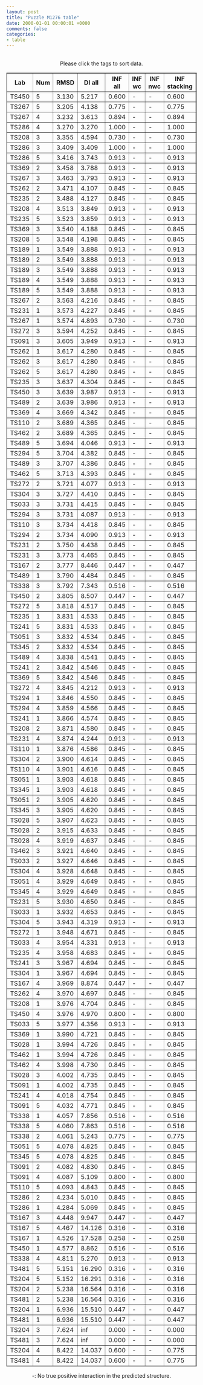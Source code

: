 ```yaml
---
layout: post
title: "Puzzle M1276 table"
date: 2000-01-01 00:00:01 +0000
comments: false
categories: 
- table
---
```


<script src="{{ root_url }}/javascripts/sorttable.js"></script>
<script>
    window.onload = function() {
        (document.getElementsByTagName( 'th' )[1]).click();
    };
</script>
<br/>
<div align="center">
Please click the tags to sort data.<br/>
<table class="sortable" border=1>
  <tr>
    <th>Lab</th>
    <th>Num</th>
    <th>RMSD</th>
    <th>DI all</th>
    <th>INF all</th>
    <th>INF wc</th>
    <th>INF nwc</th>
    <th>INF stacking</th>
    <th>Clash Score</th>
    <th>P-value</th>
    <th>mcq</th>
    <th>TM-score</th>
    <th>best sol.</th>
    <th>Detail</th>
  </tr>
  <tr><td>TS450</td><td>5</td><td>3.130</td><td>5.217</td><td>0.600</td><td>-</td><td>-</td><td>0.600</td><td>10000000000000000159028911097599180468360808563945281389781327557747838772170381060813469985856815104.000</td><td>6.75e-01</td><td>32.08</td><td>0.1910</td><td>1</td><td><a href='/show/index.html?id=M1276_TS450_5'>-></a></td></tr>
<tr><td>TS267</td><td>5</td><td>3.205</td><td>4.138</td><td>0.775</td><td>-</td><td>-</td><td>0.775</td><td>10000000000000000159028911097599180468360808563945281389781327557747838772170381060813469985856815104.000</td><td>6.90e-01</td><td>19.59</td><td>0.2430</td><td>1</td><td><a href='/show/index.html?id=M1276_TS267_5'>-></a></td></tr>
<tr><td>TS267</td><td>4</td><td>3.232</td><td>3.613</td><td>0.894</td><td>-</td><td>-</td><td>0.894</td><td>10000000000000000159028911097599180468360808563945281389781327557747838772170381060813469985856815104.000</td><td>6.95e-01</td><td>19.73</td><td>0.2150</td><td>1</td><td><a href='/show/index.html?id=M1276_TS267_4'>-></a></td></tr>
<tr><td>TS286</td><td>4</td><td>3.270</td><td>3.270</td><td>1.000</td><td>-</td><td>-</td><td>1.000</td><td>10000000000000000159028911097599180468360808563945281389781327557747838772170381060813469985856815104.000</td><td>7.03e-01</td><td>20.04</td><td>0.2340</td><td>1</td><td><a href='/show/index.html?id=M1276_TS286_4'>-></a></td></tr>
<tr><td>TS208</td><td>3</td><td>3.355</td><td>4.594</td><td>0.730</td><td>-</td><td>-</td><td>0.730</td><td>10000000000000000159028911097599180468360808563945281389781327557747838772170381060813469985856815104.000</td><td>7.19e-01</td><td>20.62</td><td>0.2760</td><td>1</td><td><a href='/show/index.html?id=M1276_TS208_3'>-></a></td></tr>
<tr><td>TS286</td><td>3</td><td>3.409</td><td>3.409</td><td>1.000</td><td>-</td><td>-</td><td>1.000</td><td>10000000000000000159028911097599180468360808563945281389781327557747838772170381060813469985856815104.000</td><td>7.29e-01</td><td>20.86</td><td>0.1780</td><td>1</td><td><a href='/show/index.html?id=M1276_TS286_3'>-></a></td></tr>
<tr><td>TS286</td><td>5</td><td>3.416</td><td>3.743</td><td>0.913</td><td>-</td><td>-</td><td>0.913</td><td>10000000000000000159028911097599180468360808563945281389781327557747838772170381060813469985856815104.000</td><td>7.30e-01</td><td>22.99</td><td>0.2100</td><td>1</td><td><a href='/show/index.html?id=M1276_TS286_5'>-></a></td></tr>
<tr><td>TS369</td><td>2</td><td>3.458</td><td>3.788</td><td>0.913</td><td>-</td><td>-</td><td>0.913</td><td>10000000000000000159028911097599180468360808563945281389781327557747838772170381060813469985856815104.000</td><td>7.38e-01</td><td>18.32</td><td>0.2270</td><td>1</td><td><a href='/show/index.html?id=M1276_TS369_2'>-></a></td></tr>
<tr><td>TS267</td><td>3</td><td>3.463</td><td>3.793</td><td>0.913</td><td>-</td><td>-</td><td>0.913</td><td>10000000000000000159028911097599180468360808563945281389781327557747838772170381060813469985856815104.000</td><td>7.39e-01</td><td>18.10</td><td>0.2350</td><td>1</td><td><a href='/show/index.html?id=M1276_TS267_3'>-></a></td></tr>
<tr><td>TS262</td><td>2</td><td>3.471</td><td>4.107</td><td>0.845</td><td>-</td><td>-</td><td>0.845</td><td>10000000000000000159028911097599180468360808563945281389781327557747838772170381060813469985856815104.000</td><td>7.40e-01</td><td>20.22</td><td>0.1980</td><td>1</td><td><a href='/show/index.html?id=M1276_TS262_2'>-></a></td></tr>
<tr><td>TS235</td><td>2</td><td>3.488</td><td>4.127</td><td>0.845</td><td>-</td><td>-</td><td>0.845</td><td>10000000000000000159028911097599180468360808563945281389781327557747838772170381060813469985856815104.000</td><td>7.43e-01</td><td>18.73</td><td>0.2850</td><td>1</td><td><a href='/show/index.html?id=M1276_TS235_2'>-></a></td></tr>
<tr><td>TS208</td><td>4</td><td>3.513</td><td>3.849</td><td>0.913</td><td>-</td><td>-</td><td>0.913</td><td>10000000000000000159028911097599180468360808563945281389781327557747838772170381060813469985856815104.000</td><td>7.48e-01</td><td>17.78</td><td>0.2910</td><td>1</td><td><a href='/show/index.html?id=M1276_TS208_4'>-></a></td></tr>
<tr><td>TS235</td><td>5</td><td>3.523</td><td>3.859</td><td>0.913</td><td>-</td><td>-</td><td>0.913</td><td>10000000000000000159028911097599180468360808563945281389781327557747838772170381060813469985856815104.000</td><td>7.49e-01</td><td>18.66</td><td>0.3150</td><td>1</td><td><a href='/show/index.html?id=M1276_TS235_5'>-></a></td></tr>
<tr><td>TS369</td><td>3</td><td>3.540</td><td>4.188</td><td>0.845</td><td>-</td><td>-</td><td>0.845</td><td>10000000000000000159028911097599180468360808563945281389781327557747838772170381060813469985856815104.000</td><td>7.52e-01</td><td>17.67</td><td>0.2690</td><td>1</td><td><a href='/show/index.html?id=M1276_TS369_3'>-></a></td></tr>
<tr><td>TS208</td><td>5</td><td>3.548</td><td>4.198</td><td>0.845</td><td>-</td><td>-</td><td>0.845</td><td>10000000000000000159028911097599180468360808563945281389781327557747838772170381060813469985856815104.000</td><td>7.54e-01</td><td>17.80</td><td>0.2510</td><td>1</td><td><a href='/show/index.html?id=M1276_TS208_5'>-></a></td></tr>
<tr><td>TS189</td><td>1</td><td>3.549</td><td>3.888</td><td>0.913</td><td>-</td><td>-</td><td>0.913</td><td>10000000000000000159028911097599180468360808563945281389781327557747838772170381060813469985856815104.000</td><td>7.54e-01</td><td>23.05</td><td>0.2990</td><td>1</td><td><a href='/show/index.html?id=M1276_TS189_1'>-></a></td></tr>
<tr><td>TS189</td><td>2</td><td>3.549</td><td>3.888</td><td>0.913</td><td>-</td><td>-</td><td>0.913</td><td>10000000000000000159028911097599180468360808563945281389781327557747838772170381060813469985856815104.000</td><td>7.54e-01</td><td>23.05</td><td>0.2990</td><td>1</td><td><a href='/show/index.html?id=M1276_TS189_2'>-></a></td></tr>
<tr><td>TS189</td><td>3</td><td>3.549</td><td>3.888</td><td>0.913</td><td>-</td><td>-</td><td>0.913</td><td>10000000000000000159028911097599180468360808563945281389781327557747838772170381060813469985856815104.000</td><td>7.54e-01</td><td>23.05</td><td>0.2990</td><td>1</td><td><a href='/show/index.html?id=M1276_TS189_3'>-></a></td></tr>
<tr><td>TS189</td><td>4</td><td>3.549</td><td>3.888</td><td>0.913</td><td>-</td><td>-</td><td>0.913</td><td>10000000000000000159028911097599180468360808563945281389781327557747838772170381060813469985856815104.000</td><td>7.54e-01</td><td>23.05</td><td>0.2990</td><td>1</td><td><a href='/show/index.html?id=M1276_TS189_4'>-></a></td></tr>
<tr><td>TS189</td><td>5</td><td>3.549</td><td>3.888</td><td>0.913</td><td>-</td><td>-</td><td>0.913</td><td>10000000000000000159028911097599180468360808563945281389781327557747838772170381060813469985856815104.000</td><td>7.54e-01</td><td>23.05</td><td>0.2990</td><td>1</td><td><a href='/show/index.html?id=M1276_TS189_5'>-></a></td></tr>
<tr><td>TS267</td><td>2</td><td>3.563</td><td>4.216</td><td>0.845</td><td>-</td><td>-</td><td>0.845</td><td>10000000000000000159028911097599180468360808563945281389781327557747838772170381060813469985856815104.000</td><td>7.56e-01</td><td>18.09</td><td>0.2710</td><td>1</td><td><a href='/show/index.html?id=M1276_TS267_2'>-></a></td></tr>
<tr><td>TS231</td><td>1</td><td>3.573</td><td>4.227</td><td>0.845</td><td>-</td><td>-</td><td>0.845</td><td>10000000000000000159028911097599180468360808563945281389781327557747838772170381060813469985856815104.000</td><td>7.58e-01</td><td>18.09</td><td>0.2650</td><td>1</td><td><a href='/show/index.html?id=M1276_TS231_1'>-></a></td></tr>
<tr><td>TS267</td><td>1</td><td>3.574</td><td>4.893</td><td>0.730</td><td>-</td><td>-</td><td>0.730</td><td>10000000000000000159028911097599180468360808563945281389781327557747838772170381060813469985856815104.000</td><td>7.58e-01</td><td>18.42</td><td>0.2470</td><td>1</td><td><a href='/show/index.html?id=M1276_TS267_1'>-></a></td></tr>
<tr><td>TS272</td><td>3</td><td>3.594</td><td>4.252</td><td>0.845</td><td>-</td><td>-</td><td>0.845</td><td>10000000000000000159028911097599180468360808563945281389781327557747838772170381060813469985856815104.000</td><td>7.62e-01</td><td>18.11</td><td>0.2400</td><td>1</td><td><a href='/show/index.html?id=M1276_TS272_3'>-></a></td></tr>
<tr><td>TS091</td><td>3</td><td>3.605</td><td>3.949</td><td>0.913</td><td>-</td><td>-</td><td>0.913</td><td>10000000000000000159028911097599180468360808563945281389781327557747838772170381060813469985856815104.000</td><td>7.64e-01</td><td>17.45</td><td>0.1900</td><td>1</td><td><a href='/show/index.html?id=M1276_TS091_3'>-></a></td></tr>
<tr><td>TS262</td><td>1</td><td>3.617</td><td>4.280</td><td>0.845</td><td>-</td><td>-</td><td>0.845</td><td>10000000000000000159028911097599180468360808563945281389781327557747838772170381060813469985856815104.000</td><td>7.66e-01</td><td>22.11</td><td>0.2060</td><td>1</td><td><a href='/show/index.html?id=M1276_TS262_1'>-></a></td></tr>
<tr><td>TS262</td><td>3</td><td>3.617</td><td>4.280</td><td>0.845</td><td>-</td><td>-</td><td>0.845</td><td>10000000000000000159028911097599180468360808563945281389781327557747838772170381060813469985856815104.000</td><td>7.66e-01</td><td>22.11</td><td>0.2060</td><td>1</td><td><a href='/show/index.html?id=M1276_TS262_3'>-></a></td></tr>
<tr><td>TS262</td><td>5</td><td>3.617</td><td>4.280</td><td>0.845</td><td>-</td><td>-</td><td>0.845</td><td>10000000000000000159028911097599180468360808563945281389781327557747838772170381060813469985856815104.000</td><td>7.66e-01</td><td>22.11</td><td>0.2060</td><td>1</td><td><a href='/show/index.html?id=M1276_TS262_5'>-></a></td></tr>
<tr><td>TS235</td><td>3</td><td>3.637</td><td>4.304</td><td>0.845</td><td>-</td><td>-</td><td>0.845</td><td>10000000000000000159028911097599180468360808563945281389781327557747838772170381060813469985856815104.000</td><td>7.69e-01</td><td>17.53</td><td>0.2370</td><td>1</td><td><a href='/show/index.html?id=M1276_TS235_3'>-></a></td></tr>
<tr><td>TS450</td><td>3</td><td>3.639</td><td>3.987</td><td>0.913</td><td>-</td><td>-</td><td>0.913</td><td>10000000000000000159028911097599180468360808563945281389781327557747838772170381060813469985856815104.000</td><td>7.69e-01</td><td>18.93</td><td>0.1870</td><td>1</td><td><a href='/show/index.html?id=M1276_TS450_3'>-></a></td></tr>
<tr><td>TS489</td><td>2</td><td>3.639</td><td>3.986</td><td>0.913</td><td>-</td><td>-</td><td>0.913</td><td>10000000000000000159028911097599180468360808563945281389781327557747838772170381060813469985856815104.000</td><td>7.69e-01</td><td>18.99</td><td>0.2540</td><td>1</td><td><a href='/show/index.html?id=M1276_TS489_2'>-></a></td></tr>
<tr><td>TS369</td><td>4</td><td>3.669</td><td>4.342</td><td>0.845</td><td>-</td><td>-</td><td>0.845</td><td>10000000000000000159028911097599180468360808563945281389781327557747838772170381060813469985856815104.000</td><td>7.74e-01</td><td>19.14</td><td>0.2980</td><td>1</td><td><a href='/show/index.html?id=M1276_TS369_4'>-></a></td></tr>
<tr><td>TS110</td><td>2</td><td>3.689</td><td>4.365</td><td>0.845</td><td>-</td><td>-</td><td>0.845</td><td>10000000000000000159028911097599180468360808563945281389781327557747838772170381060813469985856815104.000</td><td>7.78e-01</td><td>17.96</td><td>0.2170</td><td>1</td><td><a href='/show/index.html?id=M1276_TS110_2'>-></a></td></tr>
<tr><td>TS462</td><td>2</td><td>3.689</td><td>4.365</td><td>0.845</td><td>-</td><td>-</td><td>0.845</td><td>10000000000000000159028911097599180468360808563945281389781327557747838772170381060813469985856815104.000</td><td>7.78e-01</td><td>17.96</td><td>0.2170</td><td>1</td><td><a href='/show/index.html?id=M1276_TS462_2'>-></a></td></tr>
<tr><td>TS489</td><td>5</td><td>3.694</td><td>4.046</td><td>0.913</td><td>-</td><td>-</td><td>0.913</td><td>10000000000000000159028911097599180468360808563945281389781327557747838772170381060813469985856815104.000</td><td>7.79e-01</td><td>17.68</td><td>0.2540</td><td>1</td><td><a href='/show/index.html?id=M1276_TS489_5'>-></a></td></tr>
<tr><td>TS294</td><td>5</td><td>3.704</td><td>4.382</td><td>0.845</td><td>-</td><td>-</td><td>0.845</td><td>10000000000000000159028911097599180468360808563945281389781327557747838772170381060813469985856815104.000</td><td>7.80e-01</td><td>17.95</td><td>0.2570</td><td>1</td><td><a href='/show/index.html?id=M1276_TS294_5'>-></a></td></tr>
<tr><td>TS489</td><td>3</td><td>3.707</td><td>4.386</td><td>0.845</td><td>-</td><td>-</td><td>0.845</td><td>10000000000000000159028911097599180468360808563945281389781327557747838772170381060813469985856815104.000</td><td>7.81e-01</td><td>17.87</td><td>0.2250</td><td>1</td><td><a href='/show/index.html?id=M1276_TS489_3'>-></a></td></tr>
<tr><td>TS462</td><td>5</td><td>3.713</td><td>4.393</td><td>0.845</td><td>-</td><td>-</td><td>0.845</td><td>10000000000000000159028911097599180468360808563945281389781327557747838772170381060813469985856815104.000</td><td>7.82e-01</td><td>18.24</td><td>0.1660</td><td>1</td><td><a href='/show/index.html?id=M1276_TS462_5'>-></a></td></tr>
<tr><td>TS272</td><td>2</td><td>3.721</td><td>4.077</td><td>0.913</td><td>-</td><td>-</td><td>0.913</td><td>10000000000000000159028911097599180468360808563945281389781327557747838772170381060813469985856815104.000</td><td>7.83e-01</td><td>21.53</td><td>0.3220</td><td>1</td><td><a href='/show/index.html?id=M1276_TS272_2'>-></a></td></tr>
<tr><td>TS304</td><td>3</td><td>3.727</td><td>4.410</td><td>0.845</td><td>-</td><td>-</td><td>0.845</td><td>10000000000000000159028911097599180468360808563945281389781327557747838772170381060813469985856815104.000</td><td>7.84e-01</td><td>18.23</td><td>0.2490</td><td>1</td><td><a href='/show/index.html?id=M1276_TS304_3'>-></a></td></tr>
<tr><td>TS033</td><td>3</td><td>3.731</td><td>4.415</td><td>0.845</td><td>-</td><td>-</td><td>0.845</td><td>10000000000000000159028911097599180468360808563945281389781327557747838772170381060813469985856815104.000</td><td>7.85e-01</td><td>17.61</td><td>0.2390</td><td>1</td><td><a href='/show/index.html?id=M1276_TS033_3'>-></a></td></tr>
<tr><td>TS294</td><td>3</td><td>3.731</td><td>4.087</td><td>0.913</td><td>-</td><td>-</td><td>0.913</td><td>10000000000000000159028911097599180468360808563945281389781327557747838772170381060813469985856815104.000</td><td>7.85e-01</td><td>18.81</td><td>0.2180</td><td>1</td><td><a href='/show/index.html?id=M1276_TS294_3'>-></a></td></tr>
<tr><td>TS110</td><td>3</td><td>3.734</td><td>4.418</td><td>0.845</td><td>-</td><td>-</td><td>0.845</td><td>10000000000000000159028911097599180468360808563945281389781327557747838772170381060813469985856815104.000</td><td>7.85e-01</td><td>18.42</td><td>0.2780</td><td>1</td><td><a href='/show/index.html?id=M1276_TS110_3'>-></a></td></tr>
<tr><td>TS294</td><td>2</td><td>3.734</td><td>4.090</td><td>0.913</td><td>-</td><td>-</td><td>0.913</td><td>10000000000000000159028911097599180468360808563945281389781327557747838772170381060813469985856815104.000</td><td>7.85e-01</td><td>18.63</td><td>0.2320</td><td>1</td><td><a href='/show/index.html?id=M1276_TS294_2'>-></a></td></tr>
<tr><td>TS231</td><td>2</td><td>3.750</td><td>4.438</td><td>0.845</td><td>-</td><td>-</td><td>0.845</td><td>10000000000000000159028911097599180468360808563945281389781327557747838772170381060813469985856815104.000</td><td>7.88e-01</td><td>18.86</td><td>0.2330</td><td>1</td><td><a href='/show/index.html?id=M1276_TS231_2'>-></a></td></tr>
<tr><td>TS231</td><td>3</td><td>3.773</td><td>4.465</td><td>0.845</td><td>-</td><td>-</td><td>0.845</td><td>10000000000000000159028911097599180468360808563945281389781327557747838772170381060813469985856815104.000</td><td>7.91e-01</td><td>18.94</td><td>0.2260</td><td>1</td><td><a href='/show/index.html?id=M1276_TS231_3'>-></a></td></tr>
<tr><td>TS167</td><td>2</td><td>3.777</td><td>8.446</td><td>0.447</td><td>-</td><td>-</td><td>0.447</td><td>10000000000000000159028911097599180468360808563945281389781327557747838772170381060813469985856815104.000</td><td>7.92e-01</td><td>26.41</td><td>0.1440</td><td>1</td><td><a href='/show/index.html?id=M1276_TS167_2'>-></a></td></tr>
<tr><td>TS489</td><td>1</td><td>3.790</td><td>4.484</td><td>0.845</td><td>-</td><td>-</td><td>0.845</td><td>10000000000000000159028911097599180468360808563945281389781327557747838772170381060813469985856815104.000</td><td>7.94e-01</td><td>18.17</td><td>0.2470</td><td>1</td><td><a href='/show/index.html?id=M1276_TS489_1'>-></a></td></tr>
<tr><td>TS338</td><td>3</td><td>3.792</td><td>7.343</td><td>0.516</td><td>-</td><td>-</td><td>0.516</td><td>10000000000000000159028911097599180468360808563945281389781327557747838772170381060813469985856815104.000</td><td>7.94e-01</td><td>46.46</td><td>0.1650</td><td>1</td><td><a href='/show/index.html?id=M1276_TS338_3'>-></a></td></tr>
<tr><td>TS450</td><td>2</td><td>3.805</td><td>8.507</td><td>0.447</td><td>-</td><td>-</td><td>0.447</td><td>10000000000000000159028911097599180468360808563945281389781327557747838772170381060813469985856815104.000</td><td>7.96e-01</td><td>24.76</td><td>0.1770</td><td>1</td><td><a href='/show/index.html?id=M1276_TS450_2'>-></a></td></tr>
<tr><td>TS272</td><td>5</td><td>3.818</td><td>4.517</td><td>0.845</td><td>-</td><td>-</td><td>0.845</td><td>10000000000000000159028911097599180468360808563945281389781327557747838772170381060813469985856815104.000</td><td>7.99e-01</td><td>18.64</td><td>0.2110</td><td>1</td><td><a href='/show/index.html?id=M1276_TS272_5'>-></a></td></tr>
<tr><td>TS235</td><td>1</td><td>3.831</td><td>4.533</td><td>0.845</td><td>-</td><td>-</td><td>0.845</td><td>10000000000000000159028911097599180468360808563945281389781327557747838772170381060813469985856815104.000</td><td>8.01e-01</td><td>18.37</td><td>0.2320</td><td>1</td><td><a href='/show/index.html?id=M1276_TS235_1'>-></a></td></tr>
<tr><td>TS241</td><td>5</td><td>3.831</td><td>4.533</td><td>0.845</td><td>-</td><td>-</td><td>0.845</td><td>10000000000000000159028911097599180468360808563945281389781327557747838772170381060813469985856815104.000</td><td>8.01e-01</td><td>18.37</td><td>0.2170</td><td>1</td><td><a href='/show/index.html?id=M1276_TS241_5'>-></a></td></tr>
<tr><td>TS051</td><td>3</td><td>3.832</td><td>4.534</td><td>0.845</td><td>-</td><td>-</td><td>0.845</td><td>10000000000000000159028911097599180468360808563945281389781327557747838772170381060813469985856815104.000</td><td>8.01e-01</td><td>18.64</td><td>0.2240</td><td>1</td><td><a href='/show/index.html?id=M1276_TS051_3'>-></a></td></tr>
<tr><td>TS345</td><td>2</td><td>3.832</td><td>4.534</td><td>0.845</td><td>-</td><td>-</td><td>0.845</td><td>10000000000000000159028911097599180468360808563945281389781327557747838772170381060813469985856815104.000</td><td>8.01e-01</td><td>18.64</td><td>0.2240</td><td>1</td><td><a href='/show/index.html?id=M1276_TS345_2'>-></a></td></tr>
<tr><td>TS489</td><td>4</td><td>3.838</td><td>4.541</td><td>0.845</td><td>-</td><td>-</td><td>0.845</td><td>10000000000000000159028911097599180468360808563945281389781327557747838772170381060813469985856815104.000</td><td>8.02e-01</td><td>19.43</td><td>0.2550</td><td>1</td><td><a href='/show/index.html?id=M1276_TS489_4'>-></a></td></tr>
<tr><td>TS241</td><td>2</td><td>3.842</td><td>4.546</td><td>0.845</td><td>-</td><td>-</td><td>0.845</td><td>10000000000000000159028911097599180468360808563945281389781327557747838772170381060813469985856815104.000</td><td>8.02e-01</td><td>19.02</td><td>0.2930</td><td>1</td><td><a href='/show/index.html?id=M1276_TS241_2'>-></a></td></tr>
<tr><td>TS369</td><td>5</td><td>3.842</td><td>4.546</td><td>0.845</td><td>-</td><td>-</td><td>0.845</td><td>10000000000000000159028911097599180468360808563945281389781327557747838772170381060813469985856815104.000</td><td>8.02e-01</td><td>17.89</td><td>0.2620</td><td>1</td><td><a href='/show/index.html?id=M1276_TS369_5'>-></a></td></tr>
<tr><td>TS272</td><td>4</td><td>3.845</td><td>4.212</td><td>0.913</td><td>-</td><td>-</td><td>0.913</td><td>10000000000000000159028911097599180468360808563945281389781327557747838772170381060813469985856815104.000</td><td>8.03e-01</td><td>19.80</td><td>0.2570</td><td>1</td><td><a href='/show/index.html?id=M1276_TS272_4'>-></a></td></tr>
<tr><td>TS294</td><td>1</td><td>3.846</td><td>4.550</td><td>0.845</td><td>-</td><td>-</td><td>0.845</td><td>10000000000000000159028911097599180468360808563945281389781327557747838772170381060813469985856815104.000</td><td>8.03e-01</td><td>18.43</td><td>0.2060</td><td>1</td><td><a href='/show/index.html?id=M1276_TS294_1'>-></a></td></tr>
<tr><td>TS294</td><td>4</td><td>3.859</td><td>4.566</td><td>0.845</td><td>-</td><td>-</td><td>0.845</td><td>10000000000000000159028911097599180468360808563945281389781327557747838772170381060813469985856815104.000</td><td>8.05e-01</td><td>18.36</td><td>0.2540</td><td>1</td><td><a href='/show/index.html?id=M1276_TS294_4'>-></a></td></tr>
<tr><td>TS241</td><td>1</td><td>3.866</td><td>4.574</td><td>0.845</td><td>-</td><td>-</td><td>0.845</td><td>10000000000000000159028911097599180468360808563945281389781327557747838772170381060813469985856815104.000</td><td>8.06e-01</td><td>18.73</td><td>0.2340</td><td>1</td><td><a href='/show/index.html?id=M1276_TS241_1'>-></a></td></tr>
<tr><td>TS208</td><td>2</td><td>3.871</td><td>4.580</td><td>0.845</td><td>-</td><td>-</td><td>0.845</td><td>10000000000000000159028911097599180468360808563945281389781327557747838772170381060813469985856815104.000</td><td>8.07e-01</td><td>18.46</td><td>0.2460</td><td>1</td><td><a href='/show/index.html?id=M1276_TS208_2'>-></a></td></tr>
<tr><td>TS231</td><td>4</td><td>3.874</td><td>4.244</td><td>0.913</td><td>-</td><td>-</td><td>0.913</td><td>10000000000000000159028911097599180468360808563945281389781327557747838772170381060813469985856815104.000</td><td>8.07e-01</td><td>20.37</td><td>0.2190</td><td>1</td><td><a href='/show/index.html?id=M1276_TS231_4'>-></a></td></tr>
<tr><td>TS110</td><td>1</td><td>3.876</td><td>4.586</td><td>0.845</td><td>-</td><td>-</td><td>0.845</td><td>10000000000000000159028911097599180468360808563945281389781327557747838772170381060813469985856815104.000</td><td>8.07e-01</td><td>19.69</td><td>0.2390</td><td>1</td><td><a href='/show/index.html?id=M1276_TS110_1'>-></a></td></tr>
<tr><td>TS304</td><td>2</td><td>3.900</td><td>4.614</td><td>0.845</td><td>-</td><td>-</td><td>0.845</td><td>10000000000000000159028911097599180468360808563945281389781327557747838772170381060813469985856815104.000</td><td>8.11e-01</td><td>18.33</td><td>0.2100</td><td>1</td><td><a href='/show/index.html?id=M1276_TS304_2'>-></a></td></tr>
<tr><td>TS110</td><td>4</td><td>3.901</td><td>4.616</td><td>0.845</td><td>-</td><td>-</td><td>0.845</td><td>10000000000000000159028911097599180468360808563945281389781327557747838772170381060813469985856815104.000</td><td>8.11e-01</td><td>18.93</td><td>0.2270</td><td>1</td><td><a href='/show/index.html?id=M1276_TS110_4'>-></a></td></tr>
<tr><td>TS051</td><td>1</td><td>3.903</td><td>4.618</td><td>0.845</td><td>-</td><td>-</td><td>0.845</td><td>10000000000000000159028911097599180468360808563945281389781327557747838772170381060813469985856815104.000</td><td>8.11e-01</td><td>18.13</td><td>0.2570</td><td>1</td><td><a href='/show/index.html?id=M1276_TS051_1'>-></a></td></tr>
<tr><td>TS345</td><td>1</td><td>3.903</td><td>4.618</td><td>0.845</td><td>-</td><td>-</td><td>0.845</td><td>10000000000000000159028911097599180468360808563945281389781327557747838772170381060813469985856815104.000</td><td>8.11e-01</td><td>18.13</td><td>0.2570</td><td>1</td><td><a href='/show/index.html?id=M1276_TS345_1'>-></a></td></tr>
<tr><td>TS051</td><td>2</td><td>3.905</td><td>4.620</td><td>0.845</td><td>-</td><td>-</td><td>0.845</td><td>10000000000000000159028911097599180468360808563945281389781327557747838772170381060813469985856815104.000</td><td>8.12e-01</td><td>18.45</td><td>0.2780</td><td>1</td><td><a href='/show/index.html?id=M1276_TS051_2'>-></a></td></tr>
<tr><td>TS345</td><td>3</td><td>3.905</td><td>4.620</td><td>0.845</td><td>-</td><td>-</td><td>0.845</td><td>10000000000000000159028911097599180468360808563945281389781327557747838772170381060813469985856815104.000</td><td>8.12e-01</td><td>18.45</td><td>0.2780</td><td>1</td><td><a href='/show/index.html?id=M1276_TS345_3'>-></a></td></tr>
<tr><td>TS028</td><td>5</td><td>3.907</td><td>4.623</td><td>0.845</td><td>-</td><td>-</td><td>0.845</td><td>10000000000000000159028911097599180468360808563945281389781327557747838772170381060813469985856815104.000</td><td>8.12e-01</td><td>19.96</td><td>0.1930</td><td>1</td><td><a href='/show/index.html?id=M1276_TS028_5'>-></a></td></tr>
<tr><td>TS028</td><td>2</td><td>3.915</td><td>4.633</td><td>0.845</td><td>-</td><td>-</td><td>0.845</td><td>10000000000000000159028911097599180468360808563945281389781327557747838772170381060813469985856815104.000</td><td>8.13e-01</td><td>19.26</td><td>0.2320</td><td>1</td><td><a href='/show/index.html?id=M1276_TS028_2'>-></a></td></tr>
<tr><td>TS028</td><td>4</td><td>3.919</td><td>4.637</td><td>0.845</td><td>-</td><td>-</td><td>0.845</td><td>10000000000000000159028911097599180468360808563945281389781327557747838772170381060813469985856815104.000</td><td>8.14e-01</td><td>18.23</td><td>0.2910</td><td>1</td><td><a href='/show/index.html?id=M1276_TS028_4'>-></a></td></tr>
<tr><td>TS462</td><td>3</td><td>3.921</td><td>4.640</td><td>0.845</td><td>-</td><td>-</td><td>0.845</td><td>10000000000000000159028911097599180468360808563945281389781327557747838772170381060813469985856815104.000</td><td>8.14e-01</td><td>18.08</td><td>0.2290</td><td>1</td><td><a href='/show/index.html?id=M1276_TS462_3'>-></a></td></tr>
<tr><td>TS033</td><td>2</td><td>3.927</td><td>4.646</td><td>0.845</td><td>-</td><td>-</td><td>0.845</td><td>10000000000000000159028911097599180468360808563945281389781327557747838772170381060813469985856815104.000</td><td>8.15e-01</td><td>19.17</td><td>0.2360</td><td>1</td><td><a href='/show/index.html?id=M1276_TS033_2'>-></a></td></tr>
<tr><td>TS304</td><td>4</td><td>3.928</td><td>4.648</td><td>0.845</td><td>-</td><td>-</td><td>0.845</td><td>10000000000000000159028911097599180468360808563945281389781327557747838772170381060813469985856815104.000</td><td>8.15e-01</td><td>18.09</td><td>0.2800</td><td>1</td><td><a href='/show/index.html?id=M1276_TS304_4'>-></a></td></tr>
<tr><td>TS051</td><td>4</td><td>3.929</td><td>4.649</td><td>0.845</td><td>-</td><td>-</td><td>0.845</td><td>10000000000000000159028911097599180468360808563945281389781327557747838772170381060813469985856815104.000</td><td>8.15e-01</td><td>18.12</td><td>0.2790</td><td>1</td><td><a href='/show/index.html?id=M1276_TS051_4'>-></a></td></tr>
<tr><td>TS345</td><td>4</td><td>3.929</td><td>4.649</td><td>0.845</td><td>-</td><td>-</td><td>0.845</td><td>10000000000000000159028911097599180468360808563945281389781327557747838772170381060813469985856815104.000</td><td>8.15e-01</td><td>18.12</td><td>0.2790</td><td>1</td><td><a href='/show/index.html?id=M1276_TS345_4'>-></a></td></tr>
<tr><td>TS231</td><td>5</td><td>3.930</td><td>4.650</td><td>0.845</td><td>-</td><td>-</td><td>0.845</td><td>10000000000000000159028911097599180468360808563945281389781327557747838772170381060813469985856815104.000</td><td>8.16e-01</td><td>18.16</td><td>0.2300</td><td>1</td><td><a href='/show/index.html?id=M1276_TS231_5'>-></a></td></tr>
<tr><td>TS033</td><td>1</td><td>3.932</td><td>4.653</td><td>0.845</td><td>-</td><td>-</td><td>0.845</td><td>10000000000000000159028911097599180468360808563945281389781327557747838772170381060813469985856815104.000</td><td>8.16e-01</td><td>18.77</td><td>0.2280</td><td>1</td><td><a href='/show/index.html?id=M1276_TS033_1'>-></a></td></tr>
<tr><td>TS304</td><td>5</td><td>3.943</td><td>4.319</td><td>0.913</td><td>-</td><td>-</td><td>0.913</td><td>10000000000000000159028911097599180468360808563945281389781327557747838772170381060813469985856815104.000</td><td>8.18e-01</td><td>19.37</td><td>0.2420</td><td>1</td><td><a href='/show/index.html?id=M1276_TS304_5'>-></a></td></tr>
<tr><td>TS272</td><td>1</td><td>3.948</td><td>4.671</td><td>0.845</td><td>-</td><td>-</td><td>0.845</td><td>10000000000000000159028911097599180468360808563945281389781327557747838772170381060813469985856815104.000</td><td>8.18e-01</td><td>29.32</td><td>0.1440</td><td>1</td><td><a href='/show/index.html?id=M1276_TS272_1'>-></a></td></tr>
<tr><td>TS033</td><td>4</td><td>3.954</td><td>4.331</td><td>0.913</td><td>-</td><td>-</td><td>0.913</td><td>10000000000000000159028911097599180468360808563945281389781327557747838772170381060813469985856815104.000</td><td>8.19e-01</td><td>20.25</td><td>0.2540</td><td>1</td><td><a href='/show/index.html?id=M1276_TS033_4'>-></a></td></tr>
<tr><td>TS235</td><td>4</td><td>3.958</td><td>4.683</td><td>0.845</td><td>-</td><td>-</td><td>0.845</td><td>10000000000000000159028911097599180468360808563945281389781327557747838772170381060813469985856815104.000</td><td>8.20e-01</td><td>18.06</td><td>0.2670</td><td>1</td><td><a href='/show/index.html?id=M1276_TS235_4'>-></a></td></tr>
<tr><td>TS241</td><td>3</td><td>3.967</td><td>4.694</td><td>0.845</td><td>-</td><td>-</td><td>0.845</td><td>10000000000000000159028911097599180468360808563945281389781327557747838772170381060813469985856815104.000</td><td>8.21e-01</td><td>17.51</td><td>0.2680</td><td>1</td><td><a href='/show/index.html?id=M1276_TS241_3'>-></a></td></tr>
<tr><td>TS304</td><td>1</td><td>3.967</td><td>4.694</td><td>0.845</td><td>-</td><td>-</td><td>0.845</td><td>10000000000000000159028911097599180468360808563945281389781327557747838772170381060813469985856815104.000</td><td>8.21e-01</td><td>17.51</td><td>0.2680</td><td>1</td><td><a href='/show/index.html?id=M1276_TS304_1'>-></a></td></tr>
<tr><td>TS167</td><td>4</td><td>3.969</td><td>8.874</td><td>0.447</td><td>-</td><td>-</td><td>0.447</td><td>10000000000000000159028911097599180468360808563945281389781327557747838772170381060813469985856815104.000</td><td>8.21e-01</td><td>16.62</td><td>0.1930</td><td>1</td><td><a href='/show/index.html?id=M1276_TS167_4'>-></a></td></tr>
<tr><td>TS262</td><td>4</td><td>3.970</td><td>4.697</td><td>0.845</td><td>-</td><td>-</td><td>0.845</td><td>10000000000000000159028911097599180468360808563945281389781327557747838772170381060813469985856815104.000</td><td>8.22e-01</td><td>21.10</td><td>0.1960</td><td>1</td><td><a href='/show/index.html?id=M1276_TS262_4'>-></a></td></tr>
<tr><td>TS208</td><td>1</td><td>3.976</td><td>4.704</td><td>0.845</td><td>-</td><td>-</td><td>0.845</td><td>10000000000000000159028911097599180468360808563945281389781327557747838772170381060813469985856815104.000</td><td>8.22e-01</td><td>19.84</td><td>0.2020</td><td>1</td><td><a href='/show/index.html?id=M1276_TS208_1'>-></a></td></tr>
<tr><td>TS450</td><td>4</td><td>3.976</td><td>4.970</td><td>0.800</td><td>-</td><td>-</td><td>0.800</td><td>10000000000000000159028911097599180468360808563945281389781327557747838772170381060813469985856815104.000</td><td>8.22e-01</td><td>22.78</td><td>0.1270</td><td>1</td><td><a href='/show/index.html?id=M1276_TS450_4'>-></a></td></tr>
<tr><td>TS033</td><td>5</td><td>3.977</td><td>4.356</td><td>0.913</td><td>-</td><td>-</td><td>0.913</td><td>10000000000000000159028911097599180468360808563945281389781327557747838772170381060813469985856815104.000</td><td>8.22e-01</td><td>19.17</td><td>0.2410</td><td>1</td><td><a href='/show/index.html?id=M1276_TS033_5'>-></a></td></tr>
<tr><td>TS369</td><td>1</td><td>3.990</td><td>4.721</td><td>0.845</td><td>-</td><td>-</td><td>0.845</td><td>10000000000000000159028911097599180468360808563945281389781327557747838772170381060813469985856815104.000</td><td>8.24e-01</td><td>17.94</td><td>0.2280</td><td>1</td><td><a href='/show/index.html?id=M1276_TS369_1'>-></a></td></tr>
<tr><td>TS028</td><td>1</td><td>3.994</td><td>4.726</td><td>0.845</td><td>-</td><td>-</td><td>0.845</td><td>10000000000000000159028911097599180468360808563945281389781327557747838772170381060813469985856815104.000</td><td>8.25e-01</td><td>18.15</td><td>0.2460</td><td>1</td><td><a href='/show/index.html?id=M1276_TS028_1'>-></a></td></tr>
<tr><td>TS462</td><td>1</td><td>3.994</td><td>4.726</td><td>0.845</td><td>-</td><td>-</td><td>0.845</td><td>10000000000000000159028911097599180468360808563945281389781327557747838772170381060813469985856815104.000</td><td>8.25e-01</td><td>18.15</td><td>0.2460</td><td>1</td><td><a href='/show/index.html?id=M1276_TS462_1'>-></a></td></tr>
<tr><td>TS462</td><td>4</td><td>3.998</td><td>4.730</td><td>0.845</td><td>-</td><td>-</td><td>0.845</td><td>10000000000000000159028911097599180468360808563945281389781327557747838772170381060813469985856815104.000</td><td>8.26e-01</td><td>17.02</td><td>0.2420</td><td>1</td><td><a href='/show/index.html?id=M1276_TS462_4'>-></a></td></tr>
<tr><td>TS028</td><td>3</td><td>4.002</td><td>4.735</td><td>0.845</td><td>-</td><td>-</td><td>0.845</td><td>10000000000000000159028911097599180468360808563945281389781327557747838772170381060813469985856815104.000</td><td>8.26e-01</td><td>18.02</td><td>0.2760</td><td>1</td><td><a href='/show/index.html?id=M1276_TS028_3'>-></a></td></tr>
<tr><td>TS091</td><td>1</td><td>4.002</td><td>4.735</td><td>0.845</td><td>-</td><td>-</td><td>0.845</td><td>10000000000000000159028911097599180468360808563945281389781327557747838772170381060813469985856815104.000</td><td>8.26e-01</td><td>18.46</td><td>0.2050</td><td>1</td><td><a href='/show/index.html?id=M1276_TS091_1'>-></a></td></tr>
<tr><td>TS241</td><td>4</td><td>4.018</td><td>4.754</td><td>0.845</td><td>-</td><td>-</td><td>0.845</td><td>10000000000000000159028911097599180468360808563945281389781327557747838772170381060813469985856815104.000</td><td>8.28e-01</td><td>17.80</td><td>0.2430</td><td>1</td><td><a href='/show/index.html?id=M1276_TS241_4'>-></a></td></tr>
<tr><td>TS091</td><td>5</td><td>4.032</td><td>4.771</td><td>0.845</td><td>-</td><td>-</td><td>0.845</td><td>10000000000000000159028911097599180468360808563945281389781327557747838772170381060813469985856815104.000</td><td>8.30e-01</td><td>17.57</td><td>0.2100</td><td>1</td><td><a href='/show/index.html?id=M1276_TS091_5'>-></a></td></tr>
<tr><td>TS338</td><td>1</td><td>4.057</td><td>7.856</td><td>0.516</td><td>-</td><td>-</td><td>0.516</td><td>10000000000000000159028911097599180468360808563945281389781327557747838772170381060813469985856815104.000</td><td>8.34e-01</td><td>39.79</td><td>0.0900</td><td>1</td><td><a href='/show/index.html?id=M1276_TS338_1'>-></a></td></tr>
<tr><td>TS338</td><td>5</td><td>4.060</td><td>7.863</td><td>0.516</td><td>-</td><td>-</td><td>0.516</td><td>10000000000000000159028911097599180468360808563945281389781327557747838772170381060813469985856815104.000</td><td>8.34e-01</td><td>44.66</td><td>0.2150</td><td>1</td><td><a href='/show/index.html?id=M1276_TS338_5'>-></a></td></tr>
<tr><td>TS338</td><td>2</td><td>4.061</td><td>5.243</td><td>0.775</td><td>-</td><td>-</td><td>0.775</td><td>10000000000000000159028911097599180468360808563945281389781327557747838772170381060813469985856815104.000</td><td>8.34e-01</td><td>43.06</td><td>0.1570</td><td>1</td><td><a href='/show/index.html?id=M1276_TS338_2'>-></a></td></tr>
<tr><td>TS051</td><td>5</td><td>4.078</td><td>4.825</td><td>0.845</td><td>-</td><td>-</td><td>0.845</td><td>10000000000000000159028911097599180468360808563945281389781327557747838772170381060813469985856815104.000</td><td>8.37e-01</td><td>18.72</td><td>0.1670</td><td>1</td><td><a href='/show/index.html?id=M1276_TS051_5'>-></a></td></tr>
<tr><td>TS345</td><td>5</td><td>4.078</td><td>4.825</td><td>0.845</td><td>-</td><td>-</td><td>0.845</td><td>10000000000000000159028911097599180468360808563945281389781327557747838772170381060813469985856815104.000</td><td>8.37e-01</td><td>18.72</td><td>0.1670</td><td>1</td><td><a href='/show/index.html?id=M1276_TS345_5'>-></a></td></tr>
<tr><td>TS091</td><td>2</td><td>4.082</td><td>4.830</td><td>0.845</td><td>-</td><td>-</td><td>0.845</td><td>10000000000000000159028911097599180468360808563945281389781327557747838772170381060813469985856815104.000</td><td>8.37e-01</td><td>17.95</td><td>0.1830</td><td>1</td><td><a href='/show/index.html?id=M1276_TS091_2'>-></a></td></tr>
<tr><td>TS091</td><td>4</td><td>4.087</td><td>5.109</td><td>0.800</td><td>-</td><td>-</td><td>0.800</td><td>10000000000000000159028911097599180468360808563945281389781327557747838772170381060813469985856815104.000</td><td>8.38e-01</td><td>21.57</td><td>0.1350</td><td>1</td><td><a href='/show/index.html?id=M1276_TS091_4'>-></a></td></tr>
<tr><td>TS110</td><td>5</td><td>4.093</td><td>4.843</td><td>0.845</td><td>-</td><td>-</td><td>0.845</td><td>10000000000000000159028911097599180468360808563945281389781327557747838772170381060813469985856815104.000</td><td>8.39e-01</td><td>19.13</td><td>0.1780</td><td>1</td><td><a href='/show/index.html?id=M1276_TS110_5'>-></a></td></tr>
<tr><td>TS286</td><td>2</td><td>4.234</td><td>5.010</td><td>0.845</td><td>-</td><td>-</td><td>0.845</td><td>10000000000000000159028911097599180468360808563945281389781327557747838772170381060813469985856815104.000</td><td>8.57e-01</td><td>19.78</td><td>0.1990</td><td>1</td><td><a href='/show/index.html?id=M1276_TS286_2'>-></a></td></tr>
<tr><td>TS286</td><td>1</td><td>4.284</td><td>5.069</td><td>0.845</td><td>-</td><td>-</td><td>0.845</td><td>10000000000000000159028911097599180468360808563945281389781327557747838772170381060813469985856815104.000</td><td>8.63e-01</td><td>19.64</td><td>0.2230</td><td>1</td><td><a href='/show/index.html?id=M1276_TS286_1'>-></a></td></tr>
<tr><td>TS167</td><td>3</td><td>4.448</td><td>9.947</td><td>0.447</td><td>-</td><td>-</td><td>0.447</td><td>10000000000000000159028911097599180468360808563945281389781327557747838772170381060813469985856815104.000</td><td>8.82e-01</td><td>23.50</td><td>0.2630</td><td>1</td><td><a href='/show/index.html?id=M1276_TS167_3'>-></a></td></tr>
<tr><td>TS167</td><td>5</td><td>4.467</td><td>14.126</td><td>0.316</td><td>-</td><td>-</td><td>0.316</td><td>10000000000000000159028911097599180468360808563945281389781327557747838772170381060813469985856815104.000</td><td>8.84e-01</td><td>31.11</td><td>0.1500</td><td>1</td><td><a href='/show/index.html?id=M1276_TS167_5'>-></a></td></tr>
<tr><td>TS167</td><td>1</td><td>4.526</td><td>17.528</td><td>0.258</td><td>-</td><td>-</td><td>0.258</td><td>10000000000000000159028911097599180468360808563945281389781327557747838772170381060813469985856815104.000</td><td>8.91e-01</td><td>30.63</td><td>0.1670</td><td>1</td><td><a href='/show/index.html?id=M1276_TS167_1'>-></a></td></tr>
<tr><td>TS450</td><td>1</td><td>4.577</td><td>8.862</td><td>0.516</td><td>-</td><td>-</td><td>0.516</td><td>10000000000000000159028911097599180468360808563945281389781327557747838772170381060813469985856815104.000</td><td>8.96e-01</td><td>35.21</td><td>0.2230</td><td>1</td><td><a href='/show/index.html?id=M1276_TS450_1'>-></a></td></tr>
<tr><td>TS338</td><td>4</td><td>4.811</td><td>5.270</td><td>0.913</td><td>-</td><td>-</td><td>0.913</td><td>10000000000000000159028911097599180468360808563945281389781327557747838772170381060813469985856815104.000</td><td>9.17e-01</td><td>35.32</td><td>0.1370</td><td>1</td><td><a href='/show/index.html?id=M1276_TS338_4'>-></a></td></tr>
<tr><td>TS481</td><td>5</td><td>5.151</td><td>16.290</td><td>0.316</td><td>-</td><td>-</td><td>0.316</td><td>10000000000000000159028911097599180468360808563945281389781327557747838772170381060813469985856815104.000</td><td>9.43e-01</td><td>39.26</td><td>0.1220</td><td>1</td><td><a href='/show/index.html?id=M1276_TS481_5'>-></a></td></tr>
<tr><td>TS204</td><td>5</td><td>5.152</td><td>16.291</td><td>0.316</td><td>-</td><td>-</td><td>0.316</td><td>10000000000000000159028911097599180468360808563945281389781327557747838772170381060813469985856815104.000</td><td>9.43e-01</td><td>39.27</td><td>0.1220</td><td>1</td><td><a href='/show/index.html?id=M1276_TS204_5'>-></a></td></tr>
<tr><td>TS204</td><td>2</td><td>5.238</td><td>16.564</td><td>0.316</td><td>-</td><td>-</td><td>0.316</td><td>10000000000000000159028911097599180468360808563945281389781327557747838772170381060813469985856815104.000</td><td>9.48e-01</td><td>27.41</td><td>0.2830</td><td>1</td><td><a href='/show/index.html?id=M1276_TS204_2'>-></a></td></tr>
<tr><td>TS481</td><td>2</td><td>5.238</td><td>16.564</td><td>0.316</td><td>-</td><td>-</td><td>0.316</td><td>10000000000000000159028911097599180468360808563945281389781327557747838772170381060813469985856815104.000</td><td>9.48e-01</td><td>27.41</td><td>0.2830</td><td>1</td><td><a href='/show/index.html?id=M1276_TS481_2'>-></a></td></tr>
<tr><td>TS204</td><td>1</td><td>6.936</td><td>15.510</td><td>0.447</td><td>-</td><td>-</td><td>0.447</td><td>10000000000000000159028911097599180468360808563945281389781327557747838772170381060813469985856815104.000</td><td>9.95e-01</td><td>47.43</td><td>0.1960</td><td>1</td><td><a href='/show/index.html?id=M1276_TS204_1'>-></a></td></tr>
<tr><td>TS481</td><td>1</td><td>6.936</td><td>15.510</td><td>0.447</td><td>-</td><td>-</td><td>0.447</td><td>10000000000000000159028911097599180468360808563945281389781327557747838772170381060813469985856815104.000</td><td>9.95e-01</td><td>47.43</td><td>0.1960</td><td>1</td><td><a href='/show/index.html?id=M1276_TS481_1'>-></a></td></tr>
<tr><td>TS204</td><td>3</td><td>7.624</td><td>inf</td><td>0.000</td><td>-</td><td>-</td><td>0.000</td><td>10000000000000000159028911097599180468360808563945281389781327557747838772170381060813469985856815104.000</td><td>9.98e-01</td><td>38.19</td><td>0.2060</td><td>1</td><td><a href='/show/index.html?id=M1276_TS204_3'>-></a></td></tr>
<tr><td>TS481</td><td>3</td><td>7.624</td><td>inf</td><td>0.000</td><td>-</td><td>-</td><td>0.000</td><td>10000000000000000159028911097599180468360808563945281389781327557747838772170381060813469985856815104.000</td><td>9.98e-01</td><td>38.20</td><td>0.2060</td><td>1</td><td><a href='/show/index.html?id=M1276_TS481_3'>-></a></td></tr>
<tr><td>TS204</td><td>4</td><td>8.422</td><td>14.037</td><td>0.600</td><td>-</td><td>-</td><td>0.775</td><td>10000000000000000159028911097599180468360808563945281389781327557747838772170381060813469985856815104.000</td><td>1.00e+00</td><td>24.47</td><td>0.1210</td><td>1</td><td><a href='/show/index.html?id=M1276_TS204_4'>-></a></td></tr>
<tr><td>TS481</td><td>4</td><td>8.422</td><td>14.037</td><td>0.600</td><td>-</td><td>-</td><td>0.775</td><td>10000000000000000159028911097599180468360808563945281389781327557747838772170381060813469985856815104.000</td><td>1.00e+00</td><td>24.45</td><td>0.1210</td><td>1</td><td><a href='/show/index.html?id=M1276_TS481_4'>-></a></td></tr>

</table>
-: No true positive interaction in the predicted structure.
</div>
